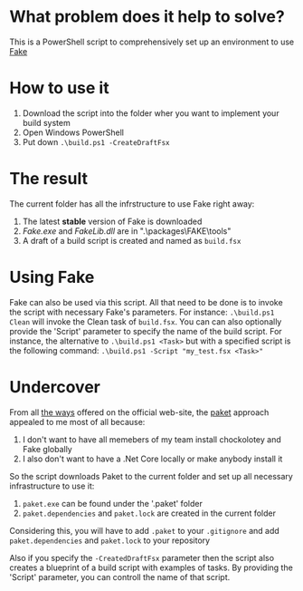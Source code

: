 # What problem does it help to solve?
This is a PowerShell script to comprehensively set up an environment to use [Fake](https://fake.build/index.html)

# How to use it
1. Download the script into the folder wher you want to implement your build system
2. Open Windows PowerShell
3. Put down `.\build.ps1 -CreateDraftFsx`

# The result
The current folder has all the infrstructure to use Fake right away:
1. The latest **stable** version of Fake is downloaded
2. _Fake.exe_ and _FakeLib.dll_ are in ".\packages\FAKE\tools\"
3. A draft of a build script is created and named as `build.fsx`

# Using Fake
Fake can also be used via this script. All that need to be done is to invoke the script with necessary Fake's parameters. For instance: `.\build.ps1 Clean` will invoke the Clean task of `build.fsx`.
You can can also optionally provide the 'Script' parameter to specify the name of the build script. For instance, the alternative to `.\build.ps1 <Task>` but with a specified script is the following command: `.\build.ps1 -Script "my_test.fsx <Task>"`

# Undercover
From all [the ways](https://fake.build/fake-gettingstarted.html#Create-and-Edit-scripts-with-Intellisense) offered on the official web-site, the [paket](https://fsprojects.github.io/Paket/) approach appealed to me most of all because:
1. I don't want to have all memebers of my team install chockolotey and Fake globally
2. I also don't want to have a .Net Core locally or make anybody install it

So the script downloads Paket to the current folder and set up all necessary infrastructure to use it:
1. `paket.exe` can be found under the '.paket' folder
2. `paket.dependencies` and `paket.lock` are created in the current folder

Considering this, you will have to add `.paket` to your `.gitignore` and add `paket.dependencies` and `paket.lock` to your repository

Also if you specify the `-CreatedDraftFsx` parameter then the script also creates a blueprint of a build script with examples of tasks. By providing the 'Script' parameter, you can controll the name of that script.
